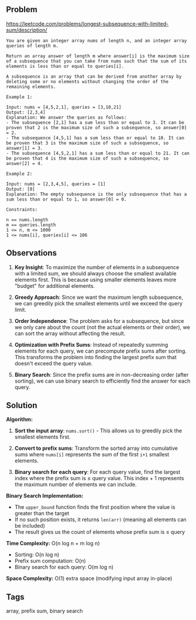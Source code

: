 ## Problem

https://leetcode.com/problems/longest-subsequence-with-limited-sum/description/

```
You are given an integer array nums of length n, and an integer array queries of length m.

Return an array answer of length m where answer[i] is the maximum size of a subsequence that you can take from nums such that the sum of its elements is less than or equal to queries[i].

A subsequence is an array that can be derived from another array by deleting some or no elements without changing the order of the remaining elements.

Example 1:

Input: nums = [4,5,2,1], queries = [3,10,21]
Output: [2,3,4]
Explanation: We answer the queries as follows:
- The subsequence [2,1] has a sum less than or equal to 3. It can be proven that 2 is the maximum size of such a subsequence, so answer[0] = 2.
- The subsequence [4,5,1] has a sum less than or equal to 10. It can be proven that 3 is the maximum size of such a subsequence, so answer[1] = 3.
- The subsequence [4,5,2,1] has a sum less than or equal to 21. It can be proven that 4 is the maximum size of such a subsequence, so answer[2] = 4.

Example 2:

Input: nums = [2,3,4,5], queries = [1]
Output: [0]
Explanation: The empty subsequence is the only subsequence that has a sum less than or equal to 1, so answer[0] = 0.

Constraints:

n == nums.length
m == queries.length
1 <= n, m <= 1000
1 <= nums[i], queries[i] <= 106
```

## Observations

1. **Key Insight**: To maximize the number of elements in a subsequence with a limited sum, we should always choose the smallest available elements first. This is because using smaller elements leaves more "budget" for additional elements.

2. **Greedy Approach**: Since we want the maximum length subsequence, we can greedily pick the smallest elements until we exceed the query limit.

3. **Order Independence**: The problem asks for a subsequence, but since we only care about the count (not the actual elements or their order), we can sort the array without affecting the result.

4. **Optimization with Prefix Sums**: Instead of repeatedly summing elements for each query, we can precompute prefix sums after sorting. This transforms the problem into finding the largest prefix sum that doesn't exceed the query value.

5. **Binary Search**: Since the prefix sums are in non-decreasing order (after sorting), we can use binary search to efficiently find the answer for each query.

## Solution

**Algorithm:**

1. **Sort the input array**: `nums.sort()` - This allows us to greedily pick the smallest elements first.

2. **Convert to prefix sums**: Transform the sorted array into cumulative sums where `nums[i]` represents the sum of the first `i+1` smallest elements.

3. **Binary search for each query**: For each query value, find the largest index where the prefix sum is ≤ query value. This index + 1 represents the maximum number of elements we can include.

**Binary Search Implementation:**
- The `upper_bound` function finds the first position where the value is greater than the target
- If no such position exists, it returns `len(arr)` (meaning all elements can be included)
- The result gives us the count of elements whose prefix sum is ≤ query

**Time Complexity:** O(n log n + m log n)
- Sorting: O(n log n)
- Prefix sum computation: O(n)
- Binary search for each query: O(m log n)

**Space Complexity:** O(1) extra space (modifying input array in-place)

## Tags

array, prefix sum, binary search